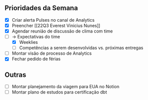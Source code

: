 ## Prioridades da Semana
- [x] Criar alerta Pulses no canal de Analytics
- [x] Preencher [[22Q3 Everest Vinicius Nunes]]
- [x] Agendar reunião de discussão de clima com time
- [ ] -> Expectativas do time
	- [x] Weeklies
	- [ ] Competências a serem desenvolvidas vs. próximas entregas
- [ ] Montar visão de processo de Analytics
- [x] Fechar pedido de férias

## Outras
- [ ] Montar planejamento da viagem para EUA no Notion
- [ ] Montar plano de estudos para certificação dbt